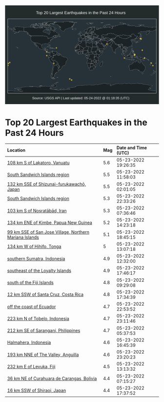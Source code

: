 ![Map](./map.png)

# Top 20 Largest Earthquakes in the Past 24 Hours

| Location | Mag | Date and Time (UTC) |
|:---|:---|:---|
| [108 km S of Lakatoro, Vanuatu](https://earthquake.usgs.gov/earthquakes/eventpage/us7000hc03) | 5.6 | 05-23-2022 19:26:35 |
| [South Sandwich Islands region](https://earthquake.usgs.gov/earthquakes/eventpage/us6000hn9m) | 5.5 | 05-23-2022 11:58:03 |
| [132 km SSE of Shizunai-furukawachō, Japan](https://earthquake.usgs.gov/earthquakes/eventpage/us6000hn6m) | 5.5 | 05-23-2022 02:01:05 |
| [South Sandwich Islands region](https://earthquake.usgs.gov/earthquakes/eventpage/us7000hc1w) | 5.3 | 05-23-2022 22:33:26 |
| [103 km S of Noşratābād, Iran](https://earthquake.usgs.gov/earthquakes/eventpage/us6000hn84) | 5.3 | 05-23-2022 07:36:46 |
| [134 km ENE of Kimbe, Papua New Guinea](https://earthquake.usgs.gov/earthquakes/eventpage/us6000hnai) | 5.2 | 05-23-2022 14:23:18 |
| [99 km SSE of San Jose Village, Northern Mariana Islands](https://earthquake.usgs.gov/earthquakes/eventpage/us7000hbzi) | 5.1 | 05-23-2022 18:45:15 |
| [134 km W of Hihifo, Tonga](https://earthquake.usgs.gov/earthquakes/eventpage/us6000hnab) | 5 | 05-23-2022 13:07:18 |
| [southern Sumatra, Indonesia](https://earthquake.usgs.gov/earthquakes/eventpage/us6000hn9z) | 4.9 | 05-23-2022 12:32:00 |
| [southeast of the Loyalty Islands](https://earthquake.usgs.gov/earthquakes/eventpage/us7000hbz9) | 4.9 | 05-23-2022 17:46:17 |
| [south of the Fiji Islands](https://earthquake.usgs.gov/earthquakes/eventpage/us6000hn8w) | 4.8 | 05-23-2022 09:29:08 |
| [12 km SSW of Santa Cruz, Costa Rica](https://earthquake.usgs.gov/earthquakes/eventpage/us7000hbz7) | 4.8 | 05-23-2022 17:34:39 |
| [off the coast of Ecuador](https://earthquake.usgs.gov/earthquakes/eventpage/us7000hc23) | 4.7 | 05-23-2022 22:53:52 |
| [223 km N of Tobelo, Indonesia](https://earthquake.usgs.gov/earthquakes/eventpage/us7000hc2a) | 4.7 | 05-23-2022 23:11:46 |
| [212 km SE of Sarangani, Philippines](https://earthquake.usgs.gov/earthquakes/eventpage/us6000hn7n) | 4.7 | 05-23-2022 05:37:53 |
| [Halmahera, Indonesia](https://earthquake.usgs.gov/earthquakes/eventpage/us7000hbz1) | 4.6 | 05-23-2022 16:45:39 |
| [193 km NNE of The Valley, Anguilla](https://earthquake.usgs.gov/earthquakes/eventpage/us7000hc2d) | 4.6 | 05-23-2022 23:20:23 |
| [232 km E of Levuka, Fiji](https://earthquake.usgs.gov/earthquakes/eventpage/us6000hna8) | 4.5 | 05-23-2022 13:13:32 |
| [36 km NE of Curahuara de Carangas, Bolivia](https://earthquake.usgs.gov/earthquakes/eventpage/us6000hn80) | 4.4 | 05-23-2022 07:15:27 |
| [16 km SSW of Shiraoi, Japan](https://earthquake.usgs.gov/earthquakes/eventpage/us7000hbz8) | 4.4 | 05-23-2022 17:37:52 |
